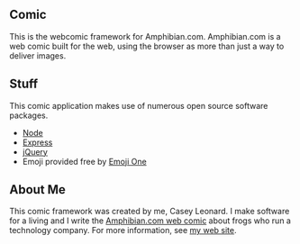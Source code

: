 ## Comic

This is the webcomic framework for Amphibian.com. Amphibian.com is a web comic built for the
web, using the browser as more than just a way to deliver images.

## Stuff

This comic application makes use of numerous open source software packages.

* [Node](https://nodejs.org/)
* [Express](http://expressjs.com/)
* [jQuery](http://jquery.com/)
* Emoji provided free by [Emoji One](http://emojione.com/)

## About Me

This comic framework was created by me, Casey Leonard. I make software for a living and I write the [Amphibian.com web comic](http://amphibian.com) about
frogs who run a technology company. For more information, see [my web site](http://caseyleonard.com).
